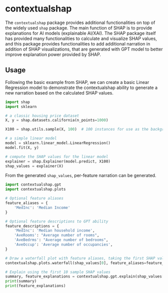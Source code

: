 # contextualshap

The `contextualshap` package provides additional functionalities on top of the widely used `shap` package.
The main function of SHAP is to provide explanations for AI models (explainable AI/XAI). The SHAP package itself
has provided many functionalities to calculate and visualize SHAP values, and this package provides functionalities
to add additional narration in addition of SHAP visualizations, that are generated with GPT model to better improve explanation power provided
by SHAP.

## Usage

Following the basic example from SHAP, we can create a basic Linear Regression model to demonstrate the
contextualshap ability to generate a new narration based on the calculated SHAP values.

```python
import shap
import sklearn

# a classic housing price dataset
X, y = shap.datasets.california(n_points=1000)

X100 = shap.utils.sample(X, 100)  # 100 instances for use as the background distribution

# a simple linear model
model = sklearn.linear_model.LinearRegression()
model.fit(X, y)

# compute the SHAP values for the linear model
explainer = shap.Explainer(model.predict, X100)
shap_values = explainer(X)
```

From the generated `shap_values`, per-feature narration can be generated.

```python
import contextualshap.gpt
import contextualshap.plots

# Optional feature aliases
feature_aliases = {
    'MedInc': 'Median Income'
}

# Optional feature descriptions to GPT ability
feature_descriptions = {
    'MedInc': 'Median household income',
    'AveRooms': "Average number of rooms",
    'AveBedrms': "Average number of bedrooms",
    'AveOccup': 'Average number of occupancies',
}

# Draw a waterfall plot with feature aliases, taking the first SHAP value for example
contextualshap.plots.waterfall(shap_values[0], feature_aliases=feature_aliases, max_display=14)

# Explain using the first 10 sample SHAP values
summary, feature_explanations = contextualshap.gpt.explain(shap_values[:10], feature_aliases, feature_descriptions, openai_api_key='<your-api-key>', additional_background='This model trains on the California housing price dataset. It tries to predict the house price from the features.', language='id')
print(summary)
print(feature_explanations)
```